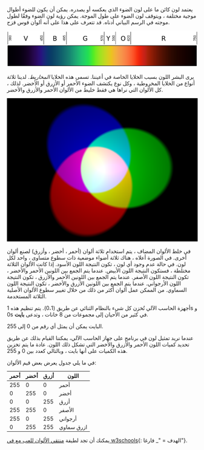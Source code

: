 يعتمد لون كائن ما على لون الضوء الذي يعكسه أو يصدره. يمكن أن يكون للضوء أطوال موجية مختلفة ، ويتوقف لون الضوء على طول الموجة. يمكن رؤية لون الضوء وفقًا لطول موجته في الرسم البياني أدناه. قد تتعرف على هذا على أنه ألوان قوس قزح.

![الطيف المرئي](images/linear-visible-spectrum.png)

يرى البشر اللون بسبب الخلايا الخاصة في أعيننا. تسمى هذه الخلايا *المخاريط*. لدينا ثلاثة أنواع من الخلايا المخروطية ، وكل نوع يكتشف الضوء الأحمر أو الأزرق أو الأخضر. لذلك ، كل الألوان التي نراها هي فقط خليط من الألوان الأحمر والأزرق والأخضر.

![خلط الألوان المضافة](images/additive-colour-mixing.png)

في خلط الألوان المضاف ، يتم استخدام ثلاثة ألوان (أحمر ، أخضر ، وأزرق) لصنع ألوان أخرى. في الصورة أعلاه ، هناك ثلاثة أضواء موضعية ذات سطوع متساوى ، واحد لكل لون. في حالة عدم وجود أي لون ، تكون النتيجة اللون الأسود. إذا كانت الألوان الثلاثة مختلطة ، فستكون النتيجة اللون الأبيض. عندما يتم الجمع بين اللونين الأحمر والأخضر ، تكون النتيجة اللون الأصفر. عندما يتم الجمع بين اللونين الأحمر والأزرق ، تكون النتيجة اللون الأرجواني. عندما يتم الجمع بين اللونين الأزرق والأخضر ، تكون النتيجة اللون السماوي. من الممكن عمل ألوان أكثر من ذلك من خلال تغيير سطوع الألوان الأصلية الثلاثة المستخدمة.

أجهزة الحاسب الآلي تُخزن كل شيء بالنظام الثنائي عن طريق (0،1). يتم تنظيم هذه 1s و 0s في كثير من الأحيان إلى مجموعات من 8 خانات ، وتدعى **بايت**.

البايت يمكن أن يمثل أي رقم من 0 إلى 255.

عندما نريد تمثيل لون في برنامج على جهاز الحاسب الآلي، يمكننا القيام بذلك عن طريق تحديد كميات اللون الأحمر والأزرق والأخضر التي تشكل ذلك اللون. عادة ما يتم تخزين هذه الكميات على أنها بايت ، وبالتالي كعدد بين 0 و 255.

في ما يلي جدول يعرض بعض قيم الألوان:

| أحمر | أخضر | أزرق | اللون      |
| ---- | ---- | ---- | ---------- |
| 255  | 0    | 0    | أحمر       |
| 0    | 255  | 0    | أخضر       |
| 0    | 0    | 255  | أزرق       |
| 255  | 255  | 0    | الأصفر     |
| 255  | 0    | 255  | أرجواني    |
| 0    | 255  | 255  | ازرق سماوي |

يمكنك أن تجد لطيفة [منتقي الألوان للعب مع في w3schools](https://www.w3schools.com/colors/colors_rgb.asp){: الهدف = "_ فارغا"}.